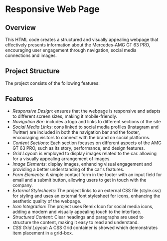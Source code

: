 #  Responsive Web Page

## Overview

This HTML code creates a structured and visually appealing webpage that effectively presents information about the Mercedes-AMG GT 63 PRO, encouraging user engagement through navigation, social media connections and images.

## Project Structure

The project consists of the following features:

## Features

- *Responsive Design*: ensures that the webpage is responsive and adapts to different screen sizes, making it mobile-friendly.
- *Navigation Bar*:  includes a logo and links to different sections of the site
- *Social Media Links*: cons linked to social media profiles (Instagram and Twitter) are included in both the navigation bar and the footer, encouraging visitors to connect with the brand on social platforms.
- *Content Sections*: Each section focuses on different aspects of the AMG GT 63 PRO, such as its story, performance, and design features.
- *Grid Layout*: is employed to display images related to the car. allowing for a visually appealing arrangement of images.
- *Image Elements*: display images, enhancing visual engagement and providing a better understanding of the car's features.
- *Form Elements*: A simple contact form in the footer with an input field for email and a submit button, allowing users to get in touch with the company.
- *External Stylesheets*: The project links to an external CSS file (style.css) for styling and uses an external font stylesheet for icons, enhancing the aesthetic quality of the webpage.
- *Icon Integration*: The project uses Remix Icon for social media icons, adding a modern and visually appealing touch to the interface.
- *Structured Content*: Clear headings and paragraphs are used to structure the content, making it easy to read and understand.
- *CSS Grid Layout*: A CSS Grid container is showed which demonstrates item placement in a grid-box.
